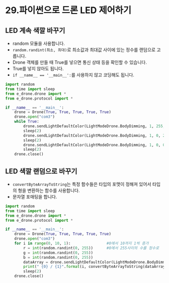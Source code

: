 # 29.파이썬으로 드론 LED 제어하기
## LED 계속 색깔 바꾸기
* random 모듈을 사용합니다.
* ```random.randint(최소, 최대)```로 최소값과 최대값 사이에 있는 정수를 랜덤으로 고릅니다.
* Drone 객체를 만들 때 True를 넣으면 통신 상태 등을 확인할 수 있습니다.
* True를 넣지 않아도 됩니다.
* ```if __name__ == '__main__':```를 사용하지 않고 코딩해도 됩니다.
```python
import random
from time import sleep
from e_drone.drone import *
from e_drone.protocol import *

if __name__ == '__main__':
    drone = Drone(True, True, True, True, True)
    drone.open("com3")
    while True:
        drone.sendLightDefaultColor(LightModeDrone.BodyDimming, 1, 255, 0, 0)
        sleep(2)
        drone.sendLightDefaultColor(LightModeDrone.BodyDimming, 1, 0, 255, 0)
        sleep(2)
        drone.sendLightDefaultColor(LightModeDrone.BodyDimming, 1, 0, 0, 255)
        sleep(2)
    drone.close()
```

## LED 색깔 랜덤으로 바꾸기
* ```convertByteArrayToString```는 특정 함수들은 타입의 포맷이 정해져 있어서 타입의 형을 변환하는 함수를 사용합니다.
* 문자열 포매팅을 합니다.
```python
import random
from time import sleep
from e_drone.drone import *
from e_drone.protocol import *

if __name__ == '__main__':
    drone = Drone(True, True, True, True, True)
    drone.open("com3")
    for i in range(0, 10, 1):                #0에서 10까지 1씩 증가
        r = int(random.randint(0, 255))      #0에서 255사이의 수를 정수로
        g = int(random.randint(0, 255))
        b = int(random.randint(0, 255))
        dataArray = drone.sendLightDefaultColor(LightModeDrone.BodyDimming, 1, r, g, b)
        print(" {0} / {1}".format(i, convertByteArrayToString(dataArray)))
        sleep(2)
    drone.close()
```
